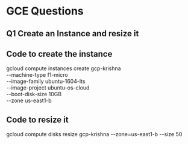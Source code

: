 # GCE Questions
## Q1 Create an Instance and resize it

## Code to create the instance
gcloud compute instances create gcp-krishna \
    --machine-type f1-micro \
    --image-family ubuntu-1604-lts \
    --image-project ubuntu-os-cloud \
    --boot-disk-size 10GB  \
    --zone us-east1-b

## Code to resize it
gcloud compute disks resize gcp-krishna --zone=us-east1-b --size 50
